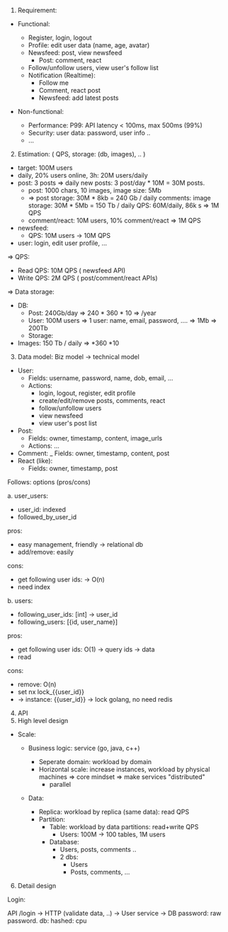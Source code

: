 1. Requirement:
- Functional:
    - Register, login, logout
    - Profile: edit user data (name, age, avatar)
    - Newsfeed: post, view newsfeed
        - Post: comment, react
    - Follow/unfollow users, view user's follow list
    - Notification (Realtime):
        - Follow me
        - Comment, react post
        - Newsfeed: add latest posts

- Non-functional:
    - Performance: P99: API latency < 100ms, max 500ms (99%)
    - Security: user data: password, user info ..
    - ...

2. Estimation: ( QPS, storage: (db, images), .. )
- target: 100M users
- daily, 20% users online, 3h: 20M users/daily
- post: 3 posts => daily new posts: 3 post/day * 10M = 30M posts.
    - post: 1000 chars, 10 images, image size: 5Mb
    - => post storage: 30M * 8kb = 240 Gb / daily
      comments:
      image storage: 30M * 5Mb = 150 Tb / daily
      QPS: 60M/daily, 86k s => 1M QPS
    - comment/react: 10M users, 10% comment/react => 1M QPS
- newsfeed:
    - QPS: 10M users -> 10M QPS
- user: login, edit user profile, ...

=> QPS: 
- Read QPS: 10M QPS ( newsfeed API)
- Write QPS: 2M QPS ( post/comment/react APIs)

=> Data storage:
- DB:
  - Post: 240Gb/day => 240 * 360 * 10 => /year
  - User: 100M users => 1 user: name, email, password, .... => 1Mb => 200Tb
  - Storage:
- Images: 150 Tb / daily => *360 *10

3.  Data model:
    Biz model -> technical model
- User:
    - Fields: username, password, name, dob, email, ...
    - Actions:
        - login, logout, register, edit profile
        - create/edit/remove posts, comments, react
        - follow/unfollow users
        - view newsfeed
        - view user's post list
- Post:
    - Fields: owner, timestamp, content, image_urls
    - Actions: ...
- Comment:
  _ Fields: owner, timestamp, content, post
- React (like):
    - Fields: owner, timestamp, post

Follows: options (pros/cons)

a. user_users:
- user_id: indexed
- followed_by_user_id

pros:
- easy management, friendly -> relational db
- add/remove: easily

cons:
- get following user ids: -> O(n)
- need index

b. users:
- following_user_ids: [int] -> user_id
- following_users: [{id, user_name}]

pros:
- get following user ids: O(1) -> query ids -> data
- read

cons:
- remove: O(n)
- set nx lock_{{user_id}}
- -> instance: {{user_id}} -> lock golang, no need redis

4. API
5. High level design
- Scale:
    - Business logic: service (go, java, c++)
        - Seperate domain: workload by domain
        - Horizontal scale: increase instances, workload by physical machines
          => core mindset => make services "distributed"
            - parallel

    - Data:
        - Replica: workload by replica (same data): read QPS
        - Partition:
            - Table: workload by data partitions: read+write QPS
                - Users: 100M -> 100 tables, 1M users
            - Database:
                - Users, posts, comments ..
                - 2 dbs:
                    - Users
                    - Posts, comments, ... 

6. Detail design

Login:

API /login -> HTTP (validate data, ..) -> User service -> DB
password: raw password. db: hashed: cpu 
